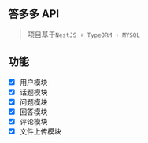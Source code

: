 ## 答多多 API

> 项目基于`NestJS + TypeORM + MYSQL`

## 功能

- [x] 用户模块
- [x] 话题模块
- [x] 问题模块
- [x] 回答模块
- [x] 评论模块
- [x] 文件上传模块
